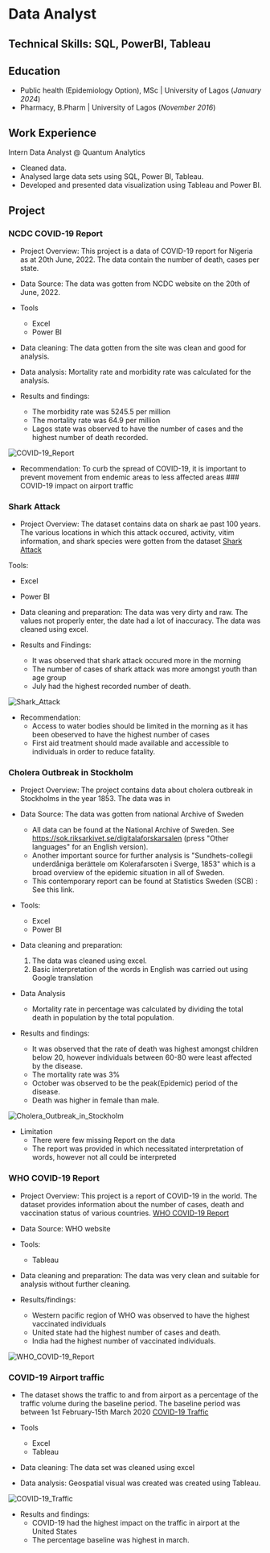# Data Analyst

## Technical Skills: SQL, PowerBI, Tableau

## Education
- Public health (Epidemiology Option), MSc | University of Lagos (_January 2024_)
- Pharmacy, B.Pharm | University of Lagos (_November 2016_)


## Work Experience
Intern Data Analyst @ Quantum Analytics
- Cleaned data.
- Analysed large data sets using SQL, Power BI, Tableau.
- Developed and presented data visualization using Tableau and Power BI.

## Project
### NCDC COVID-19 Report
- Project Overview: This project is a data of COVID-19 report for Nigeria as at 20th June, 2022. The data contain the number of death, cases per state.

- Data Source: The data was gotten from NCDC website on the 20th of June, 2022.

- Tools
  - Excel
  - Power BI
    
- Data cleaning: The data gotten from the site was clean and good for analysis.
  
- Data analysis: Mortality rate and morbidity rate was calculated for the analysis.
  
- Results and findings:
   - The morbidity rate was 5245.5 per million
   - The mortality rate was 64.9 per million
   - Lagos state was observed to have the number of cases and the highest number of death recorded.

![COVID-19_Report](https://github.com/FehintoluwaDawodu/Portfolio/assets/162819649/353186dc-e7a4-4863-b8e5-59781c6ebee8)

- Recommendation: To curb the spread of COVID-19, it is important to prevent movement from endemic areas to less affected areas ### COVID-19 impact on airport traffic

### Shark Attack
- Project Overview: The dataset contains data on shark ae past 100 years. The various locations in which this attack occured, activity, vitim information, and shark species were gotten from the dataset [Shark Attack](/asset/Shark_Attack.png)

  
Tools:
  - Excel
  - Power BI

- Data cleaning and preparation: The data was very dirty and raw. The values not properly enter, the date had a lot of inaccuracy. The data was cleaned using excel.

- Results and Findings:
  - It was observed that shark attack occured more in the morning
  - The number of cases of shark attack was more amongst youth than age group
  - July had the highest recorded number of death.


![Shark_Attack](https://github.com/FehintoluwaDawodu/Portfolio/assets/162819649/a435c61b-3cca-409f-b986-dfa8070aaeb2)

- Recommendation:
   - Access to water bodies should be limited in the morning as it has been obeserved to have the highest number of cases
   - First aid treatment should made available and accessible to individuals in order to reduce fatality.

### Cholera Outbreak in Stockholm
- Project Overview:  The project contains data about cholera outbreak in Stockholms in the year 1853. The data was in
  
- Data Source: The data was gotten from national Archive of Sweden
   - All data can be found at the National Archive of Sweden. See https://sok.riksarkivet.se/digitalaforskarsalen (press "Other languages" for an English version).
   - Another important source for further analysis is "Sundhets-collegii underdåniga berättele om  Kolerafarsoten i Sverge, 1853" which is a broad overview of the epidemic situation in all of Sweden. 
  - This contemporary report can be found at Statistics Sweden (SCB) : See this link.

- Tools:
   - Excel
   - Power BI

    
- Data cleaning and preparation:
  1. The data was cleaned using excel.
  2. Basic interpretation of the words in English was carried out using Google translation
 
- Data Analysis
   - Mortality rate in percentage was calculated by dividing the total death in population by the total population.
  
- Results and findings:
   - It was observed that the rate of death was highest amongst children below 20, however individuals between 60-80 were least affected by the disease.
   - The mortality rate was 3%
   - October was observed to be the peak(Epidemic) period of the disease.
   - Death was higher in female than male.

![Cholera_Outbreak_in_Stockholm](https://github.com/FehintoluwaDawodu/Portfolio/assets/162819649/848aa8ec-21c5-4fc1-86c7-a4e4a4726682)
  
- Limitation
  - There were few missing Report on the data
  - The report was provided in which necessitated interpretation of words, however not all could be interpreted

 ### WHO COVID-19 Report
- Project Overview: This project is a report of COVID-19 in the world. The dataset provides information about the number of cases, death and vaccination status of various countries. [WHO COVID-19 Report](/asset/WHO_COVID-19_Report.png)

- Data Source: WHO website
  
- Tools:
  - Tableau
 
- Data cleaning and preparation: The data was very clean and suitable for analysis without further cleaning.

- Results/findings:
   - Western pacific region of WHO was observed to have the highest vaccinated individuals
   - United state had the highest number of cases and death.
   - India had the highest number of vaccinated individuals.
     

![WHO_COVID-19_Report](https://github.com/FehintoluwaDawodu/Portfolio/assets/162819649/3c506065-47e6-43c7-adc0-93d166d4127a)

 
### COVID-19 Airport traffic
- The dataset shows the traffic to and from airport as a percentage of the traffic volume during the baseline period. The baseline period was between 1st February-15th March 2020 [COVID-19 Traffic](/asset/COVID-19_Traffic.png)


- Tools
  - Excel
  - Tableau
    
- Data cleaning: The data set was cleaned using excel
  
- Data analysis: Geospatial visual was created was created using Tableau.

![COVID-19_Traffic](https://github.com/FehintoluwaDawodu/Portfolio/assets/162819649/4277e14d-69db-4127-9392-45b768ccbd07)
  
- Results and findings:
  - COVID-19 had the highest impact on the traffic in airport at the United States
  - The percentage baseline was highest in march.
  


 

  
